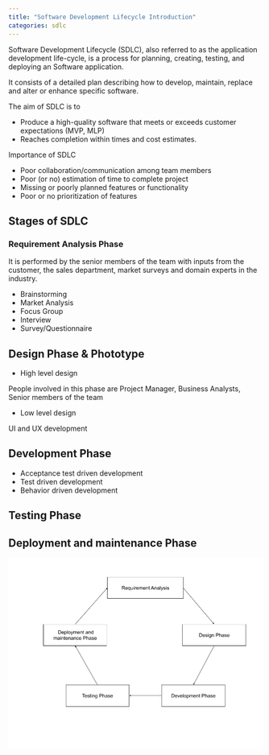 ```yaml
---
title: "Software Development Lifecycle Introduction"
categories: sdlc
---
```


Software Development Lifecycle (SDLC), also referred to as the application development life-cycle, is a process for planning, creating, testing, and deploying an Software application.

It consists of a detailed plan describing how to develop, maintain, replace and alter or enhance specific software.

The aim of SDLC is to

- Produce a high-quality software that meets or exceeds customer expectations (MVP, MLP)
- Reaches completion within times and cost estimates.

Importance of SDLC

- Poor collaboration/communication among team members
- Poor (or no) estimation of time to complete project
- Missing or poorly planned features or functionality
- Poor or no prioritization of features

## Stages of SDLC

### Requirement Analysis Phase

It is performed by the senior members of the team with inputs from the customer, the sales department, market surveys and domain experts in the industry.

- Brainstorming
- Market Analysis
- Focus Group
- Interview
- Survey/Questionnaire

## Design Phase & Phototype

- High level design

People involved in this phase are Project Manager, Business Analysts, Senior members of the team

- Low level design

UI and UX development

## Development Phase

- Acceptance test driven development
- Test driven development
- Behavior driven development

## Testing Phase

## Deployment and maintenance Phase

![SDLC](./SDLC.png)
